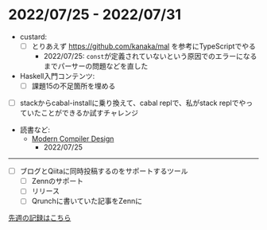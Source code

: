 # 2022/07/25 - 2022/07/31

- custard:
    - [ ] とりあえず <https://github.com/kanaka/mal> を参考にTypeScriptでやる
        - 2022/07/25: `const`が定義されていないという原因でのエラーになるまでパーサーの問題などを直した
- Haskell入門コンテンツ:
    - [ ] 課題15の不足箇所を埋める
- [ ] stackからcabal-installに乗り換えて、cabal replで、私がstack replでやっていたことができるか試すチャレンジ
- 読書など:
    - [Modern Compiler Design](https://www.springer.com/jp/book/9781461446989)
        - 2022/07/25

------

- [ ] ブログとQiitaに同時投稿するのをサポートするツール
    - [ ] Zennのサポート
    - [ ] リリース
    - [ ] Qrunchに書いていた記事をZennに

[先週の記録はこちら](https://github.com/igrep/daily-commits/blob/c3fd91bdcda81577d9747d4e14fb7a9bb58d2a9b/yesterday.md)
